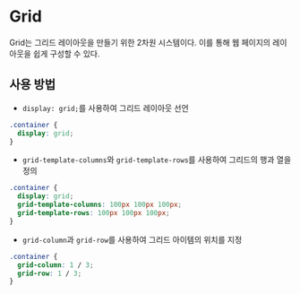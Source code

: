 # Grid

Grid는 그리드 레이아웃을 만들기 위한 2차원 시스템이다. 이를 통해 웹 페이지의 레이아웃을 쉽게 구성할 수 있다.

## 사용 방법

- `display: grid;`를 사용하여 그리드 레이아웃 선언

```css
.container {
  display: grid;
}
```

- `grid-template-columns`와 `grid-template-rows`를 사용하여 그리드의 행과 열을 정의

```css
.container {
  display: grid;
  grid-template-columns: 100px 100px 100px;
  grid-template-rows: 100px 100px 100px;
}
```

- `grid-column`과 `grid-row`를 사용하여 그리드 아이템의 위치를 지정

```css
.container {
  grid-column: 1 / 3;
  grid-row: 1 / 3;
}
```
